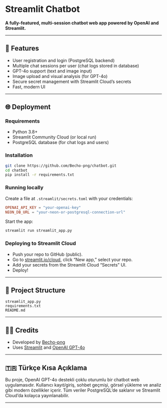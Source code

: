 # Streamlit Chatbot

**A fully-featured, multi-session chatbot web app powered by OpenAI and Streamlit.**

---

## 🚀 Features

* User registration and login (PostgreSQL backend)
* Multiple chat sessions per user (chat logs stored in database)
* GPT-4o support (text and image input)
* Image upload and visual analysis (for GPT-4o)
* Secure secret management with Streamlit Cloud’s secrets
* Fast, modern UI

---

## 🌐 Deployment

### Requirements

* Python 3.8+
* Streamlit Community Cloud (or local run)
* PostgreSQL database (for chat logs and users)

### Installation

```bash
git clone https://github.com/Becho-png/chatbot.git
cd chatbot
pip install -r requirements.txt
```

### Running locally

Create a file at `.streamlit/secrets.toml` with your credentials:

```toml
OPENAI_API_KEY = "your-openai-key"
NEON_DB_URL = "your-neon-or-postgresql-connection-url"
```

Start the app:

```bash
streamlit run streamlit_app.py
```

### Deploying to Streamlit Cloud

* Push your repo to GitHub (public).
* Go to [streamlit.io/cloud](https://streamlit.io/cloud), click “New app,” select your repo.
* Add your secrets from the Streamlit Cloud “Secrets” UI.
* Deploy!

---

## 📂 Project Structure

```
streamlit_app.py
requirements.txt
README.md
```

---

## 🧑‍💻 Credits

* Developed by [Becho-png](https://github.com/Becho-png)
* Uses [Streamlit](https://streamlit.io/) and [OpenAI GPT-4o](https://platform.openai.com/)

---

## 🇹🇷 Türkçe Kısa Açıklama

Bu proje, OpenAI GPT-4o destekli çoklu oturumlu bir chatbot web uygulamasıdır.
Kullanıcı kayıt/giriş, sohbet geçmişi, görsel yükleme ve analiz gibi modern özellikler içerir.
Tüm veriler PostgreSQL’de saklanır ve Streamlit Cloud’da kolayca yayınlanabilir.

---
